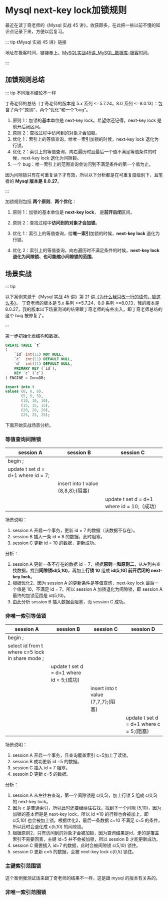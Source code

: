 # Mysql next-key lock加锁规则

最近在读丁奇老师的《Mysql 实战 45 讲》，收获颇多，在此把一些以前不懂的知识点记录下来，方便以后复习。

::: tip 《Mysql 实战 45 讲》链接

地址在极客时间，链接奉上。[MySQL实战45讲_MySQL_数据库-极客时间](https://time.geekbang.org/column/intro/100020801)。

:::

## 加锁规则总结

::: tip 不同版本结论不一样

丁奇老师的总结（丁奇老师的版本是 5.x 系列 <=5.7.24，8.0 系列 <=8.0.13）：包含了两个“原则”、两个“优化”和一个“bug”。
1. 原则 1：加锁的基本单位是 next-key lock。希望你还记得，next-key lock 是前开后闭区间。
2. 原则 2：查找过程中访问到的对象才会加锁。
3. 优化 1：索引上的等值查询，给唯一索引加锁的时候，next-key lock 退化为行锁。
4. 优化 2：索引上的等值查询，向右遍历时且最后一个值不满足等值条件的时候，next-key lock 退化为间隙锁。
5. 一个 bug：唯一索引上的范围查询会访问到不满足条件的第一个值为止。

因为间隙锁只有在可重复读下才有效，所以以下分析都是在可重复度级别下，且笔者的 **Mysql 版本是 8.0.27**。

:::

加锁规则包括 **两个原则**、**两个优化**：

1. 原则 1：加锁的基本单位是 **next-key lock**， 是**前开后闭**区间。

2. 原则 2：查找过程中**访问到的对象才会加锁**。

3. 优化 1：索引上的等值查询，给**唯一索引**加锁的时候，**next-key lock** 退化为行锁。

4. 优化 2：索引上的等值查询，向右遍历时不满足条件的时候，**next-key lock 退化为间隙锁、也可能缩小间隙锁的范围**。

## 场景实战

::: tip 

以下案例来源于《Mysql 实战 45 讲》第 21 讲[《为什么我只改一行的语句，锁这么多》](https://time.geekbang.org/column/article/75659)。
丁奇老师的版本是 5.x 系列 <=5.7.24，8.0 系列 <=8.0.13，我的版本是 8.0.27，我的版本以下场景测试的结果跟丁奇老师的有些出入，即丁奇老师总结的这个 bug 被修复了。

:::

第一步初始化表结构和数据。

```sql
CREATE TABLE `t`
(
    `id` int(11) NOT NULL,
    `c`  int(11) DEFAULT NULL,
    `d`  int(11) DEFAULT NULL,
    PRIMARY KEY (`id`),
    KEY `c` (`c`)
) ENGINE = InnoDB;

insert into t
values (0, 0, 0),
       (5, 5, 5),
       (10, 10, 10),
       (15, 15, 15),
       (20, 20, 20),
       (25, 25, 25);
```

下面开始实战场景分析。

### 等值查询间隙锁

| session A                          | session B                        | session C                               |
| ---------------------------------- | -------------------------------- | --------------------------------------- |
| begin ;                            |                                  |                                         |
| update t set d = d+1 where id = 7; |                                  |                                         |
|                                    | insert into t value (8,8,8);(阻塞) |                                         |
|                                    |                                  | update t set d = d+1 where id = 10;（成功） |

场景说明：

1. session A 开启一个事务，更新 id = 7 的数据（该数据不存在）。
2. session B 插入一条 id = 8 的数据，此时阻塞。
3. session C 更新 id = 10 的数据，更新成功。

分析：

1. session A 更新一条不存在的数据 id = 7，根据**原则一和原则二**，从左到右查找数据，找到**间隙锁id(5,10)**，再加上**行锁 10** 组成 **id(5,10] 前开后闭的 next-key lock**。
2. 根据优化2，因为 session A 的更新条件是等值查询，next-key lock 最后一个值是 10，不满足 id = 7，所以 session A 加锁退化为间隙锁，即 session A 最终的加锁范围是 id(5,10)。
3. 由此分析 session B 插入数据会阻塞，而 session C 成功。

### 非唯一索引等值锁

| session A                                       | session B                              | session C                        |session D|
| ----------------------------------------------- | -------------------------------------- | -------------------------------- | ---     |
| begin ;                                         |                                        |                                  |         |
| select id from t where c=5 lock in share mode ; |                                        |                                  |         |
|                                                 | update t set d = d+1 where id = 5;(成功) |                                  |         |
|                                                 |                                        | insert into t value (7,7,7);(阻塞) |         |
|                                                 |                                        |                                  |update t set d = d+1 where c = 5;(阻塞)|

场景说明：

1. session A 开启一个事务，且查询覆盖索引 c=5加上了读锁。
2. session B 成功更新 id =5 的数据。
3. session C 插入 id = 7 阻塞。
4. sessoin D 更新 c=5 的数据。

分析：
1. session A 从左往右查询，第一个间隙锁是 c(0,5)，加上行锁 5 组成 c(0,5) 的 next-key lock。
2. 因为 c 是普通索引，所以此时还要继续往右找，找到下一个间隙 (5,10)，因为加锁的基本但是是 next-key lock，所以 id =10 的行锁也会被加上，即 c(5,10] 也会被加上锁。根据优化2，最后一条数据 c=10 不满足 c=5 的条件，所以此时会退化成 c(5,10) 的间隙锁。
3. 根据原则2，只有访问到的对象才会被加锁，因为查询结果是id，走的是覆盖索引不需要回表，主键 id=5 并不会被加锁，所以 session B 才能更新成功。
4. session C 需要插入 id=7 的数据，此时会被间隙锁 c(5,10) 锁住。
5. session D 更新 c=5 的数据，会被 next-key lock c(0,5] 锁住。

### 主键索引范围锁
这个案例我测试话来跟丁奇老师的结果不一样，这是跟 mysql 的版本有关系的。


### 非唯一索引范围锁